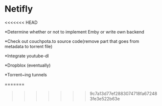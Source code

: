 # Netifly
<<<<<<< HEAD

*Determine whether or not to implement Emby or write own backend

*Check out couchpota.to source code(remove part that goes from metadata to torrent file)

*Integrate youtube-dl

*Dropblox (eventually)

*Torrent~ing tunnels

=======
>>>>>>> 9c7a13d77ef2883074718fa672483fe3e522b63e
